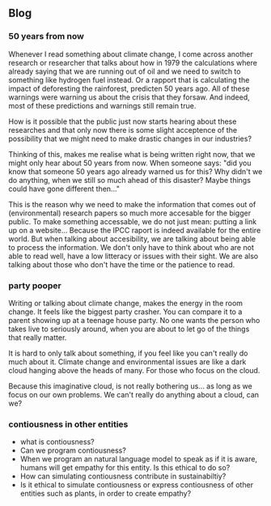 ## Blog


### 50 years from now

Whenever I read something about climate change, I come across another research or researcher that talks about how in 1979 the calculations where already saying that we are running out of oil and we need to switch to something like hydrogen fuel instead. Or a rapport that is calculating the impact of deforesting the rainforest, predicten 50 years ago. All of these warnings were warning us about the crisis that they forsaw. And indeed, most of these predictions and warnings still remain true.

How is it possible that the public just now starts hearing about these researches and that only now there is some slight acceptence of the possibility that we might need to make drastic changes in our industries?

Thinking of this, makes me realise what is being written right now, that we might only hear about 50 years from now. When someone says: "did you know that someone 50 years ago already warned us for this? Why didn't we do anything, when we still so much ahead of this disaster? Maybe things could have gone different then..."

This is the reason why we need to make the information that comes out of (environmental) research papers so much more accesable for the bigger public. To make something accessable, we do not just mean: putting a link up on a website... Because the IPCC raport is indeed available for the entire world. But when talking about accesibility, we are talking about being able to process the information. We don't only have to think about who are not able to read well, have a low litteracy or issues with their sight. We are also talking about those who don't have the time or the patience to read.


### party pooper
Writing or talking about climate change, makes the energy in the room change. It feels like the biggest party crasher. You can compare it to a parent showing up at a teenage house party. No one wants the person who takes live to seriously around, when you are about to let go of the things that really matter. 

It is hard to only talk about something, if you feel like you can't really do much about it. Climate change and environmental issues are like a dark cloud hanging above the heads of many. For those who focus on the cloud.

Because this imaginative cloud, is not really bothering us... as long as we focus on our own problems. We can't really do anything about a cloud, can we?

### contiousness in other entities
- what is contiousness?
- Can we program contiousness?
- When we program an natural language model to speak as if it is aware, humans will get empathy for this entity. Is this ethical to do so?
- How can simulating contiousness contribute in sustainabiltiy?
- Is it ethical to simulate contiousness or express contiousness of other entities such as plants, in order to create empathy?
